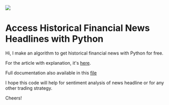 ![](https://github.com/philippe-ostiguy/webscrap_headlines/blob/master/images/retrieve-data.jpg)

# Access Historical Financial News Headlines with Python

Hi, I make an algorithm to get historical financial news with Python for free.

For the article with explanation, it's [here](https://ostiguyphilippe.medium.com/access-historical-financial-news-headlines-with-python-be1b8faaea9f).

Full documentation also available in this [file](https://github.com/philippe-ostiguy/webscrap_headlines/blob/master/web_scraping.py)

I hope this code will help for sentiment analysis of news headline or for any other trading strategy.

Cheers!
